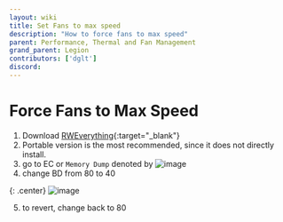 ```yaml
---
layout: wiki
title: Set Fans to max speed
description: "How to force fans to max speed"
parent: Performance, Thermal and Fan Management
grand_parent: Legion
contributors: ['dglt'] 
discord: 
---
```


# Force Fans to Max Speed

1. Download [RWEverything](http://rweverything.com/download/){:target="_blank"}
2. Portable version is the most recommended, since it does not directly install. 
3. go to EC or ``Memory Dump`` denoted by ![image](https://cdn.discordapp.com/attachments/713356473123602484/1009563497719419020/unknown.png)
4. change BD from 80 to 40 

{: .center}
![image](https://cdn.discordapp.com/attachments/713356473123602484/1009563479214149822/unknown.png)

5. to revert, change back to 80



